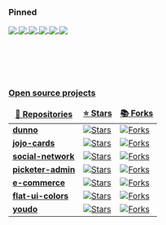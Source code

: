 ### Pinned
<a href="https://github.com/mvximenko/dunno">
  <img align="center" src="https://github-readme-stats.vercel.app/api/pin/?username=mvximenko&repo=dunno" />
</a>
<a href="https://github.com/mvximenko/jojo-cards">
  <img align="center" src="https://github-readme-stats.vercel.app/api/pin/?username=mvximenko&repo=jojo-cards" />
</a>
<a href="https://github.com/mvximenko/social-network">
  <img align="center" src="https://github-readme-stats.vercel.app/api/pin/?username=mvximenko&repo=social-network" />
</a>
</a><a href="https://github.com/mvximenko/youdo">
  <img align="center" src="https://github-readme-stats.vercel.app/api/pin/?username=mvximenko&repo=youdo" />
</a>
<a href="https://github.com/mvximenko/e-commerce">
  <img align="center" src="https://github-readme-stats.vercel.app/api/pin/?username=mvximenko&repo=e-commerce" />
</a><a href="https://github.com/mvximenko/flat-ui-colors">
  <img align="center" src="https://github-readme-stats.vercel.app/api/pin/?username=mvximenko&repo=flat-ui-colors" />


<br><br><br><br>

### Open source projects
<table>
  <thead align="center">
    <tr border: none;>
      <td><b>🎁 Repositories</b></td>
      <td><b>⭐ Stars</b></td>
      <td><b>📚 Forks</b></td>
    </tr>
  </thead>
  <tbody>
    <tr>
      <td><a href="https://github.com/mvximenko/dunno"><b>dunno</b></a></td>
      <td><img alt="Stars" src="https://img.shields.io/github/stars/mvximenko/dunno?style=flat-square&labelColor=343b41"/></td>
      <td><img alt="Forks" src="https://img.shields.io/github/forks/mvximenko/dunno?style=flat-square&labelColor=343b41"/></td>
    </tr>
	      <tr>
      <td><a href="https://github.com/mvximenko/jojo-cards"><b>jojo-cards</b></a></td>
      <td><img alt="Stars" src="https://img.shields.io/github/stars/mvximenko/jojo-cards?style=flat-square&labelColor=343b41"/></td>
      <td><img alt="Forks" src="https://img.shields.io/github/forks/mvximenko/jojo-cards?style=flat-square&labelColor=343b41"/></td>
    </tr>
<tr>
      <td><a href="https://github.com/mvximenko/social-network"><b>social-network</b></a></td>
      <td><img alt="Stars" src="https://img.shields.io/github/stars/mvximenko/social-network?style=flat-square&labelColor=343b41"/></td>
      <td><img alt="Forks" src="https://img.shields.io/github/forks/mvximenko/social-network?style=flat-square&labelColor=343b41"/></td>
    </tr>
<tr>
      <td><a href="https://github.com/mvximenko/picketer-admin"><b>picketer-admin</b></a></td>
      <td><img alt="Stars" src="https://img.shields.io/github/stars/mvximenko/picketer-admin?style=flat-square&labelColor=343b41"/></td>
      <td><img alt="Forks" src="https://img.shields.io/github/forks/mvximenko/picketer-admin?style=flat-square&labelColor=343b41"/></td>
    </tr>
    <tr>
      <td><a href="https://github.com/mvximenko/e-commerce"><b>e-commerce</b></a></td>
      <td><img alt="Stars" src="https://img.shields.io/github/stars/mvximenko/e-commerce?style=flat-square&labelColor=343b41"/></td>
      <td><img alt="Forks" src="https://img.shields.io/github/forks/mvximenko/e-commerce?style=flat-square&labelColor=343b41"/></td>
    </tr>
     <tr>
      <td><a href="https://github.com/mvximenko/dunno"><b>flat-ui-colors</b></a></td>
      <td><img alt="Stars" src="https://img.shields.io/github/stars/mvximenko/flat-ui-colors?style=flat-square&labelColor=343b41"/></td>
      <td><img alt="Forks" src="https://img.shields.io/github/forks/mvximenko/flat-ui-colors?style=flat-square&labelColor=343b41"/></td>
    </tr>
     <tr>
      <td><a href="https://github.com/mvximenko/youdo"><b>youdo</b></a></td>
      <td><img alt="Stars" src="https://img.shields.io/github/stars/mvximenko/youdo?style=flat-square&labelColor=343b41"/></td>
      <td><img alt="Forks" src="https://img.shields.io/github/forks/mvximenko/youdo?style=flat-square&labelColor=343b41"/></td>
    </tr>
  </tbody>
</table>
